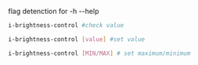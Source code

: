 flag detenction for -h --help

```bash
i-brightness-control #check value
```

```bash
i-brightness-control [value] #set value
```

```bash
i-brightness-control [MIN/MAX] # set maximum/minimum
```